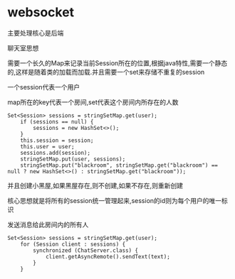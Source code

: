 # websocket


 主要处理核心是后端

 聊天室思想

需要一个长久的Map来记录当前Session所在的位置,根据java特性,需要一个静态的,这样是随着类的加载而加载.并且需要一个set来存储不重复的session

一个session代表一个用户

map所在的key代表一个房间,set代表这个房间内所存在的人数

	Set<Session> sessions = stringSetMap.get(user);
        if (sessions == null) {
            sessions = new HashSet<>();
        }
        this.session = session;
        this.user = user;
        sessions.add(session);
        stringSetMap.put(user, sessions);
        stringSetMap.put("blackroom", stringSetMap.get("blackroom") == null ? new HashSet<>() : stringSetMap.get("blackroom"));

并且创建小黑屋,如果黑屋存在,则不创建,如果不存在,则重新创建

核心思想就是将所有的session统一管理起来,session的id则为每个用户的唯一标识

发送消息给此房间内的所有人

	Set<Session> sessions = stringSetMap.get(user);
        for (Session client : sessions) {
            synchronized (ChatServer.class) {
                client.getAsyncRemote().sendText(text);
            }
        }
